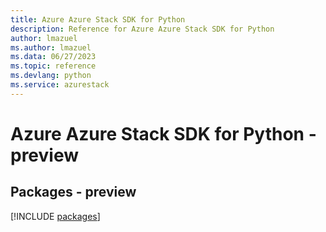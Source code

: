 ```yaml
---
title: Azure Azure Stack SDK for Python
description: Reference for Azure Azure Stack SDK for Python
author: lmazuel
ms.author: lmazuel
ms.data: 06/27/2023
ms.topic: reference
ms.devlang: python
ms.service: azurestack
---
```

# Azure Azure Stack SDK for Python - preview
## Packages - preview
[!INCLUDE [packages](azure-stack-index.md)]